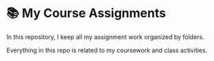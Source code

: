 # 📚 My Course Assignments

In this repository, I keep all my assignment work organized by folders.

Everything in this repo is related to my coursework and class activities.
